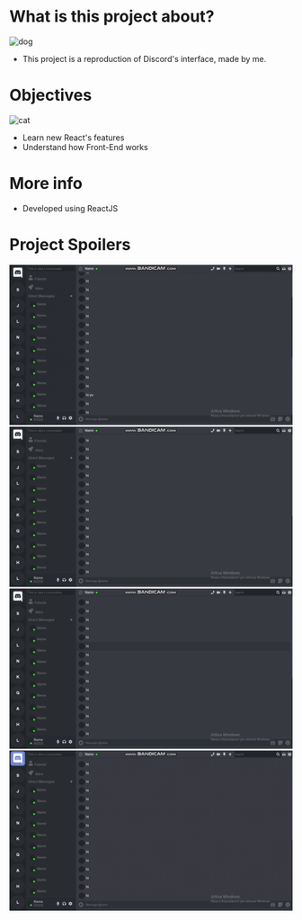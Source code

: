 # What is this project about?
![dog](https://media.giphy.com/media/3oKIPnAiaMCws8nOsE/giphy.gif)

   - This project is a reproduction of Discord's interface, made by me.

# Objectives
![cat](https://media.giphy.com/media/JIX9t2j0ZTN9S/giphy.gif)
  - Learn new React's features
  - Understand how Front-End works


# More info 

  - Developed using ReactJS

# Project Spoilers

![gif1](../gif1.gif)
![gif2](../gif2.gif)
![gif3](../gif3.gif)
![gif4](../gif4.gif)
